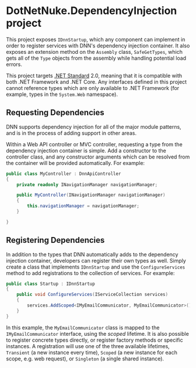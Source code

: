 # DotNetNuke.DependencyInjection project

This project exposes `IDnnStartup`, which any component can implement in order
to register services with DNN's dependency injection container.  It also exposes
an extension method on the `Assembly` class, `SafeGetTypes`, which gets all of
the `Type` objects from the assembly while handling potential load errors.

This project targets
[.NET Standard](https://docs.microsoft.com/en-us/dotnet/standard/net-standard)
2.0, meaning that it is compatible with both .NET Framework and .NET Core.  Any
interfaces defined in this project cannot reference types which are only
available to .NET Framework (for example, types in the `System.Web` namespace).

## Requesting Dependencies

DNN supports dependency injection for all of the major module patterns, and is
in the process of adding support in other areas.

Within a Web API controller or MVC controller, requesting a type from the
dependency injection container is simple.  Add a constructor to the controller
class, and any constructor arguments which can be resolved from the container
will be provided automatically.  For example:

```csharp
public class MyController : DnnApiController
{
    private readonly INavigationManager navigationManager;

    public MyController(INavigationManager navigationManager)
    {
        this.navigationManager = navigationManager;
    }

}
```

## Registering Dependencies

In addition to the types that DNN automatically adds to the dependency injection
container, developers can register their own types as well.  Simply create a
class that implements `IDnnStartup` and use the `ConfigureServices` method to
add registrations to the collection of services.  For example:

```csharp
public class Startup : IDnnStartup
{
    public void ConfigureServices(IServiceCollection services)
    {
        services.AddScoped<IMyEmailCommunicator, MyEmailCommunicator>();
    }
}
```

In this example, the `MyEmailCommunicator` class is mapped to the
`IMyEmailCommunicator` interface, using the _scoped_ lifetime.  It is also
possible to register concrete types directly, or register factory methods or
specific instances.  A registration will use one of the three available
lifetimes, `Transient` (a new instance every time), `Scoped` (a new instance for
each scope, e.g. web request), or `Singleton` (a single shared instance).
